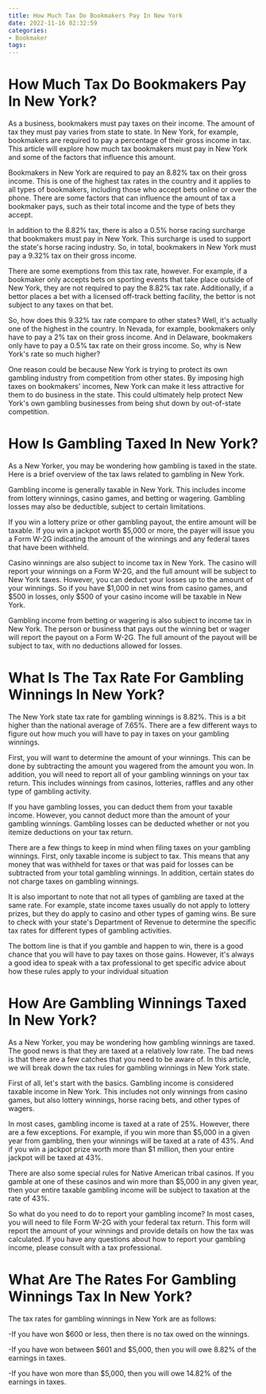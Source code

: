 ```yaml
---
title: How Much Tax Do Bookmakers Pay In New York
date: 2022-11-16 02:32:59
categories:
- Bookmaker
tags:
---
```



#  How Much Tax Do Bookmakers Pay In New York?

As a business, bookmakers must pay taxes on their income. The amount of tax they must pay varies from state to state. In New York, for example, bookmakers are required to pay a percentage of their gross income in tax. This article will explore how much tax bookmakers must pay in New York and some of the factors that influence this amount.

Bookmakers in New York are required to pay an 8.82% tax on their gross income. This is one of the highest tax rates in the country and it applies to all types of bookmakers, including those who accept bets online or over the phone. There are some factors that can influence the amount of tax a bookmaker pays, such as their total income and the type of bets they accept.

In addition to the 8.82% tax, there is also a 0.5% horse racing surcharge that bookmakers must pay in New York. This surcharge is used to support the state's horse racing industry. So, in total, bookmakers in New York must pay a 9.32% tax on their gross income.

There are some exemptions from this tax rate, however. For example, if a bookmaker only accepts bets on sporting events that take place outside of New York, they are not required to pay the 8.82% tax rate. Additionally, if a bettor places a bet with a licensed off-track betting facility, the bettor is not subject to any taxes on that bet.

So, how does this 9.32% tax rate compare to other states? Well, it's actually one of the highest in the country. In Nevada, for example, bookmakers only have to pay a 2% tax on their gross income. And in Delaware, bookmakers only have to pay a 0.5% tax rate on their gross income. So, why is New York's rate so much higher?

One reason could be because New York is trying to protect its own gambling industry from competition from other states. By imposing high taxes on bookmakers' incomes, New York can make it less attractive for them to do business in the state. This could ultimately help protect New York's own gambling businesses from being shut down by out-of-state competition.

#  How Is Gambling Taxed In New York?

As a New Yorker, you may be wondering how gambling is taxed in the state. Here is a brief overview of the tax laws related to gambling in New York.

Gambling income is generally taxable in New York. This includes income from lottery winnings, casino games, and betting or wagering. Gambling losses may also be deductible, subject to certain limitations.

If you win a lottery prize or other gambling payout, the entire amount will be taxable. If you win a jackpot worth $5,000 or more, the payer will issue you a Form W-2G indicating the amount of the winnings and any federal taxes that have been withheld.

Casino winnings are also subject to income tax in New York. The casino will report your winnings on a Form W-2G, and the full amount will be subject to New York taxes. However, you can deduct your losses up to the amount of your winnings. So if you have $1,000 in net wins from casino games, and $500 in losses, only $500 of your casino income will be taxable in New York.

Gambling income from betting or wagering is also subject to income tax in New York. The person or business that pays out the winning bet or wager will report the payout on a Form W-2G. The full amount of the payout will be subject to tax, with no deductions allowed for losses.

#  What Is The Tax Rate For Gambling Winnings In New York?

The New York state tax rate for gambling winnings is 8.82%. This is a bit higher than the national average of 7.65%. There are a few different ways to figure out how much you will have to pay in taxes on your gambling winnings.

First, you will want to determine the amount of your winnings. This can be done by subtracting the amount you wagered from the amount you won. In addition, you will need to report all of your gambling winnings on your tax return. This includes winnings from casinos, lotteries, raffles and any other type of gambling activity.

If you have gambling losses, you can deduct them from your taxable income. However, you cannot deduct more than the amount of your gambling winnings. Gambling losses can be deducted whether or not you itemize deductions on your tax return.

There are a few things to keep in mind when filing taxes on your gambling winnings. First, only taxable income is subject to tax. This means that any money that was withheld for taxes or that was paid for losses can be subtracted from your total gambling winnings. In addition, certain states do not charge taxes on gambling winnings.

It is also important to note that not all types of gambling are taxed at the same rate. For example, state income taxes usually do not apply to lottery prizes, but they do apply to casino and other types of gaming wins. Be sure to check with your state's Department of Revenue to determine the specific tax rates for different types of gambling activities.

The bottom line is that if you gamble and happen to win, there is a good chance that you will have to pay taxes on those gains. However, it's always a good idea to speak with a tax professional to get specific advice about how these rules apply to your individual situation

#  How Are Gambling Winnings Taxed In New York?

As a New Yorker, you may be wondering how gambling winnings are taxed. The good news is that they are taxed at a relatively low rate. The bad news is that there are a few catches that you need to be aware of. In this article, we will break down the tax rules for gambling winnings in New York state.

First of all, let's start with the basics. Gambling income is considered taxable income in New York. This includes not only winnings from casino games, but also lottery winnings, horse racing bets, and other types of wagers.

In most cases, gambling income is taxed at a rate of 25%. However, there are a few exceptions. For example, if you win more than $5,000 in a given year from gambling, then your winnings will be taxed at a rate of 43%. And if you win a jackpot prize worth more than $1 million, then your entire jackpot will be taxed at 43%.

There are also some special rules for Native American tribal casinos. If you gamble at one of these casinos and win more than $5,000 in any given year, then your entire taxable gambling income will be subject to taxation at the rate of 43%.

So what do you need to do to report your gambling income? In most cases, you will need to file Form W-2G with your federal tax return. This form will report the amount of your winnings and provide details on how the tax was calculated. If you have any questions about how to report your gambling income, please consult with a tax professional.

#  What Are The Rates For Gambling Winnings Tax In New York?

The tax rates for gambling winnings in New York are as follows:

-If you have won $600 or less, then there is no tax owed on the winnings.

-If you have won between $601 and $5,000, then you will owe 8.82% of the earnings in taxes.

-If you have won more than $5,000, then you will owe 14.82% of the earnings in taxes.